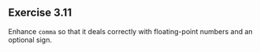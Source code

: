 ## Exercise 3.11
Enhance `comma` so that it deals correctly with floating-point numbers and an optional sign.